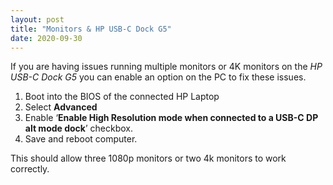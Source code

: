 ```yaml
---
layout: post
title: "Monitors & HP USB-C Dock G5"
date: 2020-09-30
---
```


If you are having issues running multiple monitors or 4K monitors on the *HP USB-C Dock G5* you can enable an option on the PC to fix these issues.

1.	Boot into the BIOS of the connected HP Laptop
2.	Select **Advanced**
3.	Enable ‘**Enable High Resolution mode when connected to a USB-C DP alt mode dock**’ checkbox.
4.	Save and reboot computer.

This should allow three 1080p monitors or two 4k monitors to work correctly.
